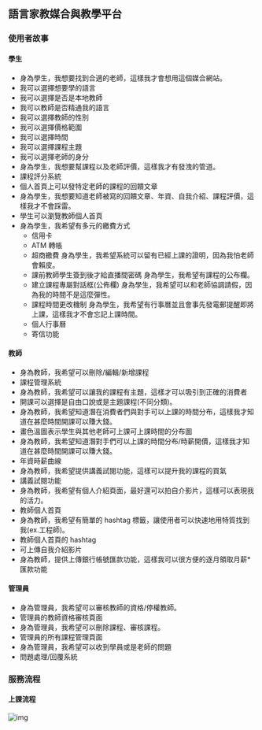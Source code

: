 ## 語言家教媒合與教學平台

### 使用者故事

#### 學生

* 身為學生，我想要找到合適的老師，這樣我才會想用這個媒合網站。
 * 我可以選擇想要學的語言
 * 我可以選擇是否是本地教師
 * 我可以教師是否精通我的語言
 * 我可以選擇教師的性別
 * 我可以選擇價格範圍
 * 我可以選擇時間
 * 我可以選擇課程主題
 * 我可以選擇老師的身分
* 身為學生，我想要幫課程以及老師評價，這樣我才有發洩的管道。
 * 課程評分系統
 * 個人首頁上可以發特定老師的課程的回饋文章
* 身為學生，我想要知道老師被寫的回饋文章、年資、自我介紹、課程評價，這樣我才不會踩雷。
 * 學生可以瀏覽教師個人首頁
* 身為學生，我希望有多元的繳費方式
  * 信用卡
  * ATM 轉帳
  * 超商繳費
身為學生，我希望系統可以留有已經上課的證明，因為我怕老師會賴皮。
  * 課前教師學生簽到後才給直播間密碼
身為學生，我希望有課程的公布欄。
  * 建立課程專屬對話框(公佈欄)
身為學生，我希望可以和老師協調請假，因為我的時間不是這麼彈性。
  * 課程時間更改機制
身為學生，我希望有行事曆並且會事先發電郵提醒即將上課，這樣我才不會忘記上課時間。
  * 個人行事曆
  * 寄信功能

#### 教師

* 身為教師，我希望可以刪除/編輯/新增課程
 * 課程管理系統
* 身為教師，我希望可以讓我的課程有主題，這樣才可以吸引到正確的消費者
 * 開課可以選擇是自由口說或是主題課程(不同分類)。
* 身為教師，我希望知道潛在消費者們與對手可以上課的時間分布，這樣我才知道在甚麼時間開課可以賺大錢。
 * 畫色溫圖表示學生與其他老師可上課可上課時間的分布圖
* 身為教師，我希望知道潛對手們可以上課的時間分布/時薪開價，這樣我才知道在甚麼時間開課可以賺大錢。
 * 年資時薪曲線 
* 身為教師，我希望提供講義試閱功能，這樣可以提升我的課程的買氣
 * 講義試閱功能
* 身為教師，我希望有個人介紹頁面，最好還可以拍自介影片，這樣可以表現我的活力。
 * 教師個人首頁
* 身為教師，我希望有簡單的 hashtag 標籤，讓使用者可以快速地用特質找到我(ex.工程師)。
 * 教師個人首頁的 hashtag
* 可上傳自我介紹影片
 * 身為教師，提供上傳銀行帳號匯款功能，這樣我可以很方便的逐月領取月薪* 匯款功能

#### 管理員

* 身為管理員，我希望可以審核教師的資格/停權教師。
 * 管理員的教師資格審核頁面
* 身為管理員，我希望可以刪除課程、審核課程。
 * 管理員的所有課程管理頁面
* 身為管理員，我希望可以收到學員或是老師的問題
 * 問題處理/回覆系統

### 服務流程

#### 上課流程

![img](https://i.imgur.com/SFgod0I.png)






